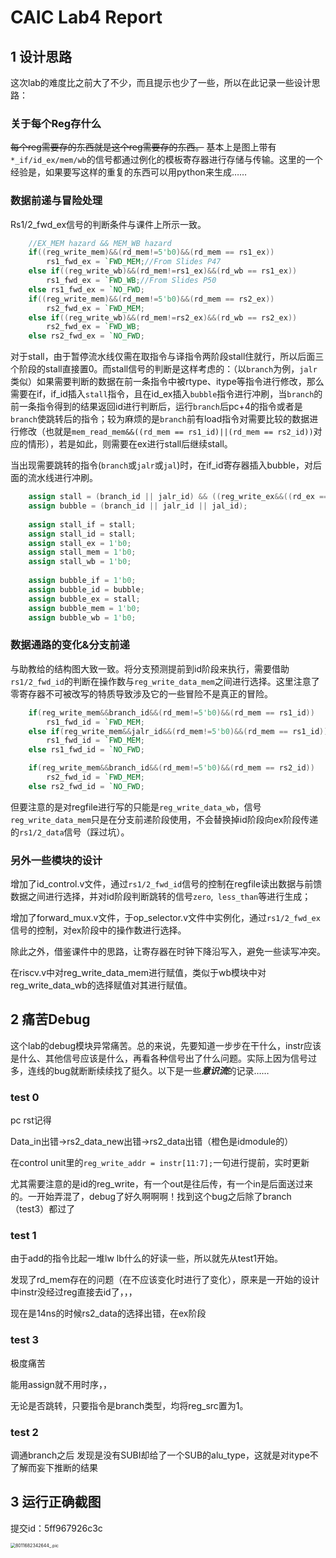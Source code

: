 # CAIC Lab4 Report

## 1 设计思路

这次lab的难度比之前大了不少，而且提示也少了一些，所以在此记录一些设计思路：

### 关于每个Reg存什么

~~每个reg需要存的东西就是这个reg需要存的东西。~~ 基本上是图上带有`*_if/id_ex/mem/wb`的信号都通过例化的模板寄存器进行存储与传输。这里的一个经验是，如果要写这样的重复的东西可以用python来生成……

### 数据前递与冒险处理

Rs1/2_fwd_ex信号的判断条件与课件上所示一致。

```verilog
    //EX_MEM hazard && MEM_WB hazard
    if((reg_write_mem)&&(rd_mem!=5'b0)&&(rd_mem == rs1_ex)) 
        rs1_fwd_ex = `FWD_MEM;//From Slides P47
    else if((reg_write_wb)&&(rd_mem!=rs1_ex)&&(rd_wb == rs1_ex)) 
        rs1_fwd_ex = `FWD_WB;//From Slides P50
    else rs1_fwd_ex = `NO_FWD;
    if((reg_write_mem)&&(rd_mem!=5'b0)&&(rd_mem == rs2_ex)) 
        rs2_fwd_ex = `FWD_MEM;
    else if((reg_write_wb)&&(rd_mem!=rs2_ex)&&(rd_wb == rs2_ex)) 
        rs2_fwd_ex = `FWD_WB;
    else rs2_fwd_ex = `NO_FWD;
```

对于stall，由于暂停流水线仅需在取指令与译指令两阶段stall住就行，所以后面三个阶段的stall直接置0。而stall信号的判断是这样考虑的：（以`branch`为例，`jalr`类似）如果需要判断的数据在前一条指令中被rtype、itype等指令进行修改，那么需要在if，if_id插入`stall`指令，且在id_ex插入`bubble`指令进行冲刷，当`branch`的前一条指令得到的结果返回id进行判断后，运行`branch`后pc+4的指令或者是`branch`使跳转后的指令；较为麻烦的是`branch`前有load指令对需要比较的数据进行修改（也就是`mem_read_mem&&((rd_mem == rs1_id)||(rd_mem == rs2_id))`对应的情形），若是如此，则需要在ex进行stall后继续stall。

当出现需要跳转的指令(`branch`或`jalr`或`jal`)时，在if_id寄存器插入bubble，对后面的流水线进行冲刷。

```verilog
	assign stall = (branch_id || jalr_id) && ((reg_write_ex&&((rd_ex == rs1_id )||(rd_ex == rs2_id)))||(mem_read_mem&&((rd_mem == rs1_id)||(rd_mem == rs2_id))));
	assign bubble = (branch_id || jalr_id || jal_id);
	
	assign stall_if = stall;
	assign stall_id = stall;
	assign stall_ex = 1'b0;
	assign stall_mem = 1'b0;
	assign stall_wb = 1'b0;
	
	assign bubble_if = 1'b0;
	assign bubble_id = bubble;
	assign bubble_ex = stall;
	assign bubble_mem = 1'b0;
	assign bubble_wb = 1'b0;
```



### 数据通路的变化&分支前递

与助教给的结构图大致一致。将分支预测提前到id阶段来执行，需要借助`rs1/2_fwd_id`的判断在操作数与`reg_write_data_mem`之间进行选择。这里注意了零寄存器不可被改写的特质导致涉及它的一些冒险不是真正的冒险。

```verilog
    if(reg_write_mem&&branch_id&&(rd_mem!=5'b0)&&(rd_mem == rs1_id)) 
        rs1_fwd_id = `FWD_MEM;
    else if(reg_write_mem&&jalr_id&&(rd_mem!=5'b0)&&(rd_mem == rs1_id)) 
        rs1_fwd_id = `FWD_MEM;
    else rs1_fwd_id = `NO_FWD;

    if(reg_write_mem&&branch_id&&(rd_mem!=5'b0)&&(rd_mem == rs2_id)) 
        rs2_fwd_id = `FWD_MEM;
    else rs2_fwd_id = `NO_FWD;
```

但要注意的是对regfile进行写的只能是`reg_write_data_wb`，信号`reg_write_data_mem`只是在分支前递阶段使用，不会替换掉id阶段向ex阶段传递的`rs1/2_data`信号（踩过坑）。

### 另外一些模块的设计

增加了id_control.v文件，通过`rs1/2_fwd_id`信号的控制在regfile读出数据与前馈数据之间进行选择，并对id阶段判断跳转的信号`zero`,` less_than`等进行生成；

增加了forward_mux.v文件，于op_selector.v文件中实例化，通过`rs1/2_fwd_ex`信号的控制，对ex阶段中的操作数进行选择。

除此之外，借鉴课件中的思路，让寄存器在时钟下降沿写入，避免一些读写冲突。

在riscv.v中对reg_write_data_mem进行赋值，类似于wb模块中对reg_write_data_wb的选择赋值对其进行赋值。

## 2 痛苦Debug

这个lab的debug模块异常痛苦。总的来说，先要知道一步步在干什么，instr应该是什么、其他信号应该是什么，再看各种信号出了什么问题。实际上因为信号过多，连线的bug就断断续续找了挺久。以下是一些***意识流***的记录……

### test 0 

pc rst记得

Data_in出错->rs2_data_new出错->rs2_data出错（橙色是idmodule的）

在control unit里的`reg_write_addr = instr[11:7];`一句进行提前，实时更新

尤其需要注意的是id的reg_write，有一个out是往后传，有一个in是后面送过来的。一开始弄混了，debug了好久啊啊啊！找到这个bug之后除了branch（test3）都过了

### test 1

由于add的指令比起一堆lw lb什么的好读一些，所以就先从test1开始。

发现了rd_mem存在的问题（在不应该变化时进行了变化），原来是一开始的设计中instr没经过reg直接去id了，，，

现在是14ns的时候rs2_data的选择出错，在ex阶段

### test 3

极度痛苦

能用assign就不用时序，，

无论是否跳转，只要指令是branch类型，均将reg_src置为1。

### test 2

调通branch之后 发现是没有SUBI却给了一个SUB的alu_type，这就是对itype不了解而妄下推断的结果

## 3 运行正确截图

提交id：5ff967926c3c

<img src="/Users/zhongzuoqi/Library/Containers/com.tencent.xinWeChat/Data/Library/Application Support/com.tencent.xinWeChat/2.0b4.0.9/25386a024f55b91f5b4b4859cc1a43d5/Message/MessageTemp/9e20f478899dc29eb19741386f9343c8/Image/8011682342644_.pic.jpg" alt="8011682342644_.pic" style="zoom:50%;" />

